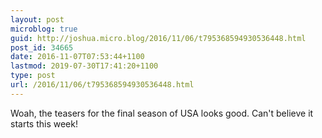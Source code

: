 ```yaml
---
layout: post
microblog: true
guid: http://joshua.micro.blog/2016/11/06/t795368594930536448.html
post_id: 34665
date: 2016-11-07T07:53:44+1100
lastmod: 2019-07-30T17:41:20+1100
type: post
url: /2016/11/06/t795368594930536448.html
---
```

Woah, the teasers for the final season of USA looks good. Can't believe it starts this week!
